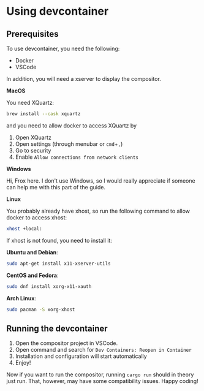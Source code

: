 # Using devcontainer

## Prerequisites

To use devcontainer, you need the following:

- Docker
- VSCode

In addition, you will need a xserver to display the compositor.

**MacOS**

You need XQuartz:

```sh
brew install --cask xquartz
```

and you need to allow docker to access XQuartz by

1. Open XQuartz
2. Open settings \(through menubar or `cmd`+`,`)
3. Go to security
4. Enable `Allow connections from network clients`

**Windows**

Hi, Frox here. I don't use Windows, so I would really appreciate if someone can help me with this part of the guide.

**Linux**

You probably already have xhost, so run the following command to allow docker to access xhost:

```sh
xhost +local:
```

If xhost is not found, you need to install it:

**Ubuntu and Debian**:

```sh
sudo apt-get install x11-xserver-utils
```

**CentOS and Fedora**:

```sh
sudo dnf install xorg-x11-xauth
```

**Arch Linux**:

```sh
sudo pacman -S xorg-xhost
```

## Running the devcontainer

1. Open the compositor project in VSCode.
2. Open command and search for `Dev Containers: Reopen in Container`
3. Installation and configuration will start automatically
4. Enjoy!

Now if you want to run the compositor, running `cargo run` should in theory just run. That, however, may have some compatibility issues. Happy coding!
